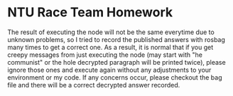 # NTU Race Team Homework

The result of executing the node will not be the same everytime due to unknown problems, so I tried to record the published answers with rosbag many times to get a correct one.
As a result, it is normal that if you get creepy messages from just executing the node (may start with "he communist" or the hole decrypted paragraph will be printed twice), please ignore those ones and execute again without any adjustments to your environment or my code.
If any concerns occur, please checkout the bag file and there will be a correct decrypted answer recorded.

